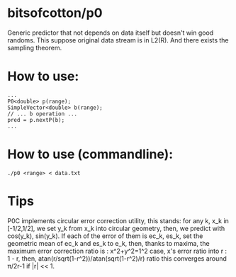 # bitsofcotton/p0
Generic predictor that not depends on data itself but doesn't win good randoms.
This suppose original data stream is in L2(R).
And there exists the sampling theorem.

# How to use:
    ...
    P0<double> p(range);
    SimpleVector<double> b(range);
    // ... b operation ...
    pred = p.nextP(b);
    ...

# How to use (commandline):
    ./p0 <range> < data.txt

# Tips
P0C implements circular error correction utility, this stands:
for any k, x_k in \[-1/2,1/2\], we set y_k from x_k into circular geometry, then, we predict with cos(y_k), sin(y_k).
If each of the error of them is ec_k, es_k, set the geometric mean of ec_k and es_k to e_k, then, thanks to maxima,
the maximum error correction ratio is : x^2+y^2=1^2 case, x's error ratio into r : 1 - r, then, atan(r/sqrt(1-r^2))/atan(sqrt(1-r^2)/r) ratio this converges around &pi;/2r-1 if |r| << 1.
